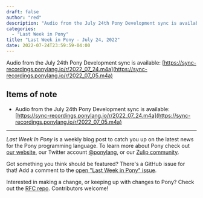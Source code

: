 ```yaml
---
draft: false
author: "red"
description: "Audio from the July 24th Pony Development sync is available"
categories:
  - "Last Week in Pony"
title: "Last Week in Pony - July 24, 2022"
date: 2022-07-24T23:59:59-04:00
---
```


Audio from the July 24th Pony Development sync is available: [https://sync-recordings.ponylang.io/r/2022_07_24.m4a](https://sync-recordings.ponylang.io/r/2022_07_05.m4a)
<!-- more -->

## Items of note

- Audio from the July 24th Pony Development sync is available: [https://sync-recordings.ponylang.io/r/2022_07_24.m4a](https://sync-recordings.ponylang.io/r/2022_07_05.m4a)

---

_Last Week In Pony_ is a weekly blog post to catch you up on the latest news for the Pony programming language. To learn more about Pony check out [our website](https://ponylang.io), our Twitter account [@ponylang](https://twitter.com/ponylang), or our [Zulip community](https://ponylang.zulipchat.com).

Got something you think should be featured? There's a GitHub issue for that! Add a comment to the [open "Last Week in Pony" issue](https://github.com/ponylang/ponylang.github.io/issues?q=is%3Aissue+is%3Aopen+label%3Alast-week-in-pony).

Interested in making a change, or keeping up with changes to Pony? Check out the [RFC repo](https://github.com/ponylang/rfcs). Contributors welcome!
